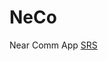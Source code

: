 # NeCo
Near Comm App
[SRS]

[SRS]: https://github.com/Haus4/NeCo/blob/master/docs/SRS.md "Link to Software Requirement Spec"
